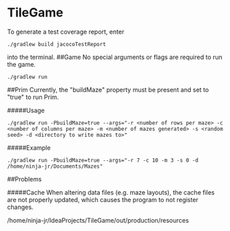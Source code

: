 # TileGame
To generate a test coverage report, enter

    ./gradlew build jacocoTestReport
into the terminal.
##Game
No special arguments or flags are required to run the game.

    ./gradlew run

##Prim
Currently, the "buildMaze" property must be present and set to "true" to run Prim.

#####Usage

    ./gradlew run -PbuildMaze=true --args="-r <number of rows per maze> -c <number of columns per maze> -m <number of mazes generated> -s <random seed> -d <directory to write mazes to>"

#####Example

    ./gradlew run -PbuildMaze=true --args="-r 7 -c 10 -m 3 -s 0 -d /home/ninja-jr/Documents/Mazes"

##Problems

#####Cache
When altering data files (e.g. maze layouts), the cache files are not properly updated, which causes the program to not register changes.

/home/ninja-jr/IdeaProjects/TileGame/out/production/resources